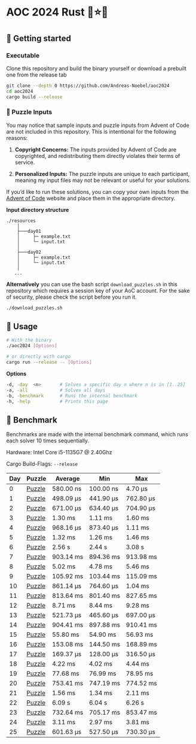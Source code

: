 # AOC 2024 Rust 🦀⭐🎄

## 🚀 Getting started

### Executable

Clone this repository and build the binary yourself or download a prebuilt one from the release tab

``` bash
git clone --depth 0 https://github.com/Andreas-Noebel/aoc2024
cd aoc2024
cargo build --release  
```

### 🧩 Puzzle Inputs

You may notice that sample inputs and puzzle inputs from Advent of Code are not included in this repository. This is
intentional for the following reasons:

1. **Copyright Concerns:** The inputs provided by Advent of Code are copyrighted, and redistributing them directly
   violates their terms of service.

2. **Personalized Inputs:** The puzzle inputs are unique to each participant, meaning my input files may not be relevant
   or useful for your solutions.

If you’d like to run these solutions, you can copy your own inputs from
the [Advent of Code](https://adventofcode.com/2024/) website and place them in the appropriate directory.

**Input directory structure**

```
./resources
    │
    ├───day01
    │     ├─ example.txt
    │     └─ input.txt
    │
    ├───day02
    │     ├─ example.txt
    │     └─ input.txt
    │
   ...
```

**Alternatively** you can use the bash script `download_puzzles.sh` in this repository which requires a session key of
your AoC account. For the sake of security, please check the script before you run it.

``` bash
./download_puzzles.sh
```

## 📖 Usage

``` bash
# With the binary
./aoc2024 [Options]

# or directly with cargo
cargo run --release -- [Options]
```

**Options**

``` bash
-d, -day  <n>       # Solves a specific day n where n is in [1..25] 
-a, -all            # Solves all days
-b, -benchmark      # Runs the internal benchmark
-h, -help           # Prints this page      
```

## 🐌 Benchmark

Benchmarks are made with the internal benchmark command, which runs each solver 10 times sequentially.

Hardware: Intel Core i5-1135G7 @ 2.40Ghz

Cargo Build-Flags: `--release`

| Day | Puzzle                                         | Average   | Min       | Max       |
|-----|------------------------------------------------|-----------|-----------|-----------|
| 0   | [Puzzle](https://adventofcode.com/2024/day/1)  | 580.00 ns | 100.00 ns | 4.70 µs   |
| 1   | [Puzzle](https://adventofcode.com/2024/day/2)  | 498.09 µs | 441.90 µs | 762.80 µs |
| 2   | [Puzzle](https://adventofcode.com/2024/day/3)  | 671.00 µs | 634.40 µs | 704.90 µs |
| 3   | [Puzzle](https://adventofcode.com/2024/day/4)  | 1.30 ms   | 1.11 ms   | 1.60 ms   |
| 4   | [Puzzle](https://adventofcode.com/2024/day/5)  | 968.16 µs | 873.40 µs | 1.11 ms   |
| 5   | [Puzzle](https://adventofcode.com/2024/day/6)  | 1.32 ms   | 1.26 ms   | 1.46 ms   |
| 6   | [Puzzle](https://adventofcode.com/2024/day/7)  | 2.56 s    | 2.44 s    | 3.08 s    |
| 7   | [Puzzle](https://adventofcode.com/2024/day/8)  | 903.14 ms | 894.36 ms | 913.98 ms |
| 8   | [Puzzle](https://adventofcode.com/2024/day/9)  | 5.02 ms   | 4.78 ms   | 5.46 ms   |
| 9   | [Puzzle](https://adventofcode.com/2024/day/10) | 105.92 ms | 103.44 ms | 115.09 ms |
| 10  | [Puzzle](https://adventofcode.com/2024/day/11) | 861.14 µs | 764.60 µs | 1.04 ms   |
| 11  | [Puzzle](https://adventofcode.com/2024/day/12) | 813.64 ms | 801.40 ms | 827.65 ms |
| 12  | [Puzzle](https://adventofcode.com/2024/day/13) | 8.71 ms   | 8.44 ms   | 9.28 ms   |
| 13  | [Puzzle](https://adventofcode.com/2024/day/14) | 521.73 µs | 465.60 µs | 697.00 µs |
| 14  | [Puzzle](https://adventofcode.com/2024/day/15) | 904.41 ms | 897.88 ms | 910.41 ms |
| 15  | [Puzzle](https://adventofcode.com/2024/day/16) | 55.80 ms  | 54.90 ms  | 56.93 ms  |
| 16  | [Puzzle](https://adventofcode.com/2024/day/17) | 153.08 ms | 144.50 ms | 168.89 ms |
| 17  | [Puzzle](https://adventofcode.com/2024/day/18) | 169.37 µs | 128.00 µs | 316.50 µs |
| 18  | [Puzzle](https://adventofcode.com/2024/day/19) | 4.22 ms   | 4.02 ms   | 4.44 ms   |
| 19  | [Puzzle](https://adventofcode.com/2024/day/20) | 77.68 ms  | 76.99 ms  | 78.95 ms  |
| 20  | [Puzzle](https://adventofcode.com/2024/day/21) | 753.41 ms | 747.19 ms | 774.52 ms |
| 21  | [Puzzle](https://adventofcode.com/2024/day/22) | 1.56 ms   | 1.34 ms   | 2.11 ms   |
| 22  | [Puzzle](https://adventofcode.com/2024/day/23) | 6.09 s    | 6.04 s    | 6.26 s    |
| 23  | [Puzzle](https://adventofcode.com/2024/day/24) | 732.64 ms | 705.17 ms | 853.47 ms |
| 24  | [Puzzle](https://adventofcode.com/2024/day/25) | 3.11 ms   | 2.97 ms   | 3.81 ms   |
| 25  | [Puzzle](https://adventofcode.com/2024/day/26) | 601.63 µs | 527.50 µs | 730.30 µs |
